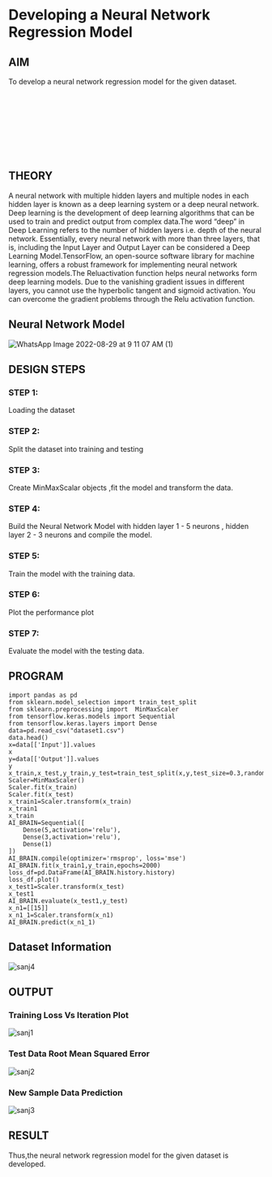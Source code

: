 # Developing a Neural Network Regression Model

## AIM

To develop a neural network regression model for the given dataset.
<br>
<br>
<br>
<br>
<br>
<br>
<br>
<br>
<br>
## THEORY
A neural network with multiple hidden layers and multiple nodes in each hidden layer is known as a deep learning system or a deep neural network. Deep learning is the development of deep learning algorithms that can be used to train and predict output from complex data.The word “deep” in Deep Learning refers to the number of hidden layers i.e. depth of the neural network. Essentially, every neural network with more than three layers, that is, including the Input Layer and Output Layer can be considered a Deep Learning Model.TensorFlow, an open-source software library for machine learning, offers a robust framework for implementing neural network regression models.The Reluactivation function helps neural networks form deep learning models. Due to the vanishing gradient issues in different layers, you cannot use the hyperbolic tangent and sigmoid activation. You can overcome the gradient problems through the Relu activation function.

## Neural Network Model

![WhatsApp Image 2022-08-29 at 9 11 07 AM (1)](https://user-images.githubusercontent.com/75235426/187336686-84883616-2723-4f4e-beaf-d530a00d7016.jpeg)

## DESIGN STEPS

### STEP 1:

Loading the dataset

### STEP 2:

Split the dataset into training and testing

### STEP 3:

Create MinMaxScalar objects ,fit the model and transform the data.

### STEP 4:

Build the Neural Network Model with hidden layer 1 - 5 neurons , hidden layer 2 - 3 neurons and compile the model.

### STEP 5:

Train the model with the training data.

### STEP 6:

Plot the performance plot

### STEP 7:

Evaluate the model with the testing data.

## PROGRAM
```
import pandas as pd
from sklearn.model_selection import train_test_split
from sklearn.preprocessing import  MinMaxScaler
from tensorflow.keras.models import Sequential
from tensorflow.keras.layers import Dense
data=pd.read_csv("dataset1.csv")
data.head()
x=data[['Input']].values
x
y=data[['Output']].values
y
x_train,x_test,y_train,y_test=train_test_split(x,y,test_size=0.3,random_state=33)
Scaler=MinMaxScaler()
Scaler.fit(x_train)
Scaler.fit(x_test)
x_train1=Scaler.transform(x_train)
x_train1
x_train
AI_BRAIN=Sequential([
    Dense(5,activation='relu'),
    Dense(3,activation='relu'),
    Dense(1)
])
AI_BRAIN.compile(optimizer='rmsprop', loss='mse')
AI_BRAIN.fit(x_train1,y_train,epochs=2000)
loss_df=pd.DataFrame(AI_BRAIN.history.history)
loss_df.plot()
x_test1=Scaler.transform(x_test)
x_test1
AI_BRAIN.evaluate(x_test1,y_test)
x_n1=[[15]]
x_n1_1=Scaler.transform(x_n1)
AI_BRAIN.predict(x_n1_1)
```
## Dataset Information

![sanj4](https://user-images.githubusercontent.com/75235426/187337286-4d173477-a5aa-47ed-baf7-3fbd5f4dfabf.png)

## OUTPUT

### Training Loss Vs Iteration Plot

![sanj1](https://user-images.githubusercontent.com/75235426/187336522-1de89999-834a-40d8-83a1-a6c3fe95bcb7.png)

### Test Data Root Mean Squared Error

![sanj2](https://user-images.githubusercontent.com/75235426/187336537-dfa0943e-c2b9-4188-8a04-ba2c80ef0a33.png)

### New Sample Data Prediction

![sanj3](https://user-images.githubusercontent.com/75235426/187336551-17e24f3f-71e4-46f8-8440-6617e3936cab.png)

## RESULT
Thus,the neural network regression model for the given dataset is developed.
